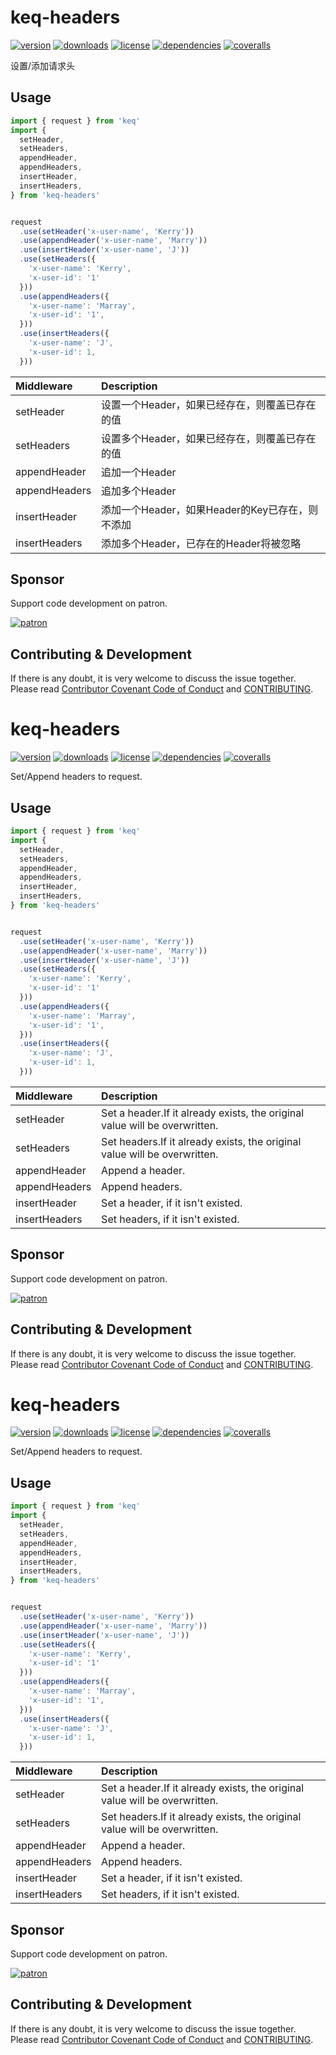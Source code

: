 # keq-headers

[![version](https://img.shields.io/npm/v/keq-headers.svg?style=flat-square)](https://www.npmjs.com/package/keq-headers)
[![downloads](https://img.shields.io/npm/dm/keq-headers.svg?style=flat-square)](https://www.npmjs.com/package/keq-headers)
[![license](https://img.shields.io/npm/l/keq-headers.svg?style=flat-square)](https://www.npmjs.com/package/keq-headers)
[![dependencies](https://img.shields.io/david/keq-request/keq-headers.svg?style=flat-square)](https://www.npmjs.com/package/keq-headers)
[![coveralls](https://img.shields.io/coveralls/github/keq-request/keq-headers.svg?style=flat-square)](https://coveralls.io/github/keq-request/keq-headers)



<!-- description -->
设置/添加请求头
<!-- description -->

## Usage

<!-- usage -->
```typescript
import { request } from 'keq'
import {
  setHeader,
  setHeaders,
  appendHeader,
  appendHeaders,
  insertHeader,
  insertHeaders,
} from 'keq-headers'


request
  .use(setHeader('x-user-name', 'Kerry'))
  .use(appendHeader('x-user-name', 'Marry'))
  .use(insertHeader('x-user-name', 'J'))
  .use(setHeaders({
    'x-user-name': 'Kerry',
    'x-user-id': '1'
  }))
  .use(appendHeaders({
    'x-user-name': 'Marray',
    'x-user-id': '1',
  }))
  .use(insertHeaders({
    'x-user-name': 'J',
    'x-user-id': 1,
  }))
```

 Middleware      | Description
 :---------------|:--------------
 setHeader       | 设置一个Header，如果已经存在，则覆盖已存在的值
 setHeaders      | 设置多个Header，如果已经存在，则覆盖已存在的值
 appendHeader    | 追加一个Header
 appendHeaders   | 追加多个Header
 insertHeader    | 添加一个Header，如果Header的Key已存在，则不添加
 insertHeaders   | 添加多个Header，已存在的Header将被忽略
<!-- usage -->

<!-- addition --><!-- addition -->

## Sponsor

Support code development on patron.

[![patron](https://c5.patreon.com/external/logo/become_a_patron_button@2x.png)](https://www.patreon.com/bePatron?u=22478507)

## Contributing & Development

If there is any doubt, it is very welcome to discuss the issue together.
Please read [Contributor Covenant Code of Conduct](.github/CODE_OF_CONDUCT.md) and [CONTRIBUTING](.github/CONTRIBUTING.md).
# keq-headers

[![version](https://img.shields.io/npm/v/keq-headers.svg?style=flat-square)](https://www.npmjs.com/package/keq-headers)
[![downloads](https://img.shields.io/npm/dm/keq-headers.svg?style=flat-square)](https://www.npmjs.com/package/keq-headers)
[![license](https://img.shields.io/npm/l/keq-headers.svg?style=flat-square)](https://www.npmjs.com/package/keq-headers)
[![dependencies](https://img.shields.io/david/keq-request/keq-headers.svg?style=flat-square)](https://www.npmjs.com/package/keq-headers)
[![coveralls](https://img.shields.io/coveralls/github/keq-request/keq-headers.svg?style=flat-square)](https://coveralls.io/github/keq-request/keq-headers)



<!-- description -->
Set/Append headers to request.
<!-- description -->

## Usage

<!-- usage -->
```typescript
import { request } from 'keq'
import {
  setHeader,
  setHeaders,
  appendHeader,
  appendHeaders,
  insertHeader,
  insertHeaders,
} from 'keq-headers'


request
  .use(setHeader('x-user-name', 'Kerry'))
  .use(appendHeader('x-user-name', 'Marry'))
  .use(insertHeader('x-user-name', 'J'))
  .use(setHeaders({
    'x-user-name': 'Kerry',
    'x-user-id': '1'
  }))
  .use(appendHeaders({
    'x-user-name': 'Marray',
    'x-user-id': '1',
  }))
  .use(insertHeaders({
    'x-user-name': 'J',
    'x-user-id': 1,
  }))
```

 Middleware      | Description
 :---------------|:--------------
 setHeader       | Set a header.If it already exists, the original value will be overwritten.
 setHeaders      | Set headers.If it already exists, the original value will be overwritten.
 appendHeader    | Append a header.
 appendHeaders   | Append headers.
 insertHeader    | Set a header, if it isn't existed.
 insertHeaders   | Set headers, if it isn't existed.
<!-- usage -->

<!-- addition --><!-- addition -->

## Sponsor

Support code development on patron.

[![patron](https://c5.patreon.com/external/logo/become_a_patron_button@2x.png)](https://www.patreon.com/bePatron?u=22478507)

## Contributing & Development

If there is any doubt, it is very welcome to discuss the issue together.
Please read [Contributor Covenant Code of Conduct](.github/CODE_OF_CONDUCT.md) and [CONTRIBUTING](.github/CONTRIBUTING.md).
# keq-headers

[![version](https://img.shields.io/npm/v/keq-headers.svg?style=flat-square)](https://www.npmjs.com/package/keq-headers)
[![downloads](https://img.shields.io/npm/dm/keq-headers.svg?style=flat-square)](https://www.npmjs.com/package/keq-headers)
[![license](https://img.shields.io/npm/l/keq-headers.svg?style=flat-square)](https://www.npmjs.com/package/keq-headers)
[![dependencies](https://img.shields.io/david/keq-request/keq-headers.svg?style=flat-square)](https://www.npmjs.com/package/keq-headers)
[![coveralls](https://img.shields.io/coveralls/github/keq-request/keq-headers.svg?style=flat-square)](https://coveralls.io/github/keq-request/keq-headers)



<!-- description -->
Set/Append headers to request.
<!-- description -->

## Usage

<!-- usage -->
```typescript
import { request } from 'keq'
import {
  setHeader,
  setHeaders,
  appendHeader,
  appendHeaders,
  insertHeader,
  insertHeaders,
} from 'keq-headers'


request
  .use(setHeader('x-user-name', 'Kerry'))
  .use(appendHeader('x-user-name', 'Marry'))
  .use(insertHeader('x-user-name', 'J'))
  .use(setHeaders({
    'x-user-name': 'Kerry',
    'x-user-id': '1'
  }))
  .use(appendHeaders({
    'x-user-name': 'Marray',
    'x-user-id': '1',
  }))
  .use(insertHeaders({
    'x-user-name': 'J',
    'x-user-id': 1,
  }))
```

 Middleware      | Description
 :---------------|:--------------
 setHeader       | Set a header.If it already exists, the original value will be overwritten.
 setHeaders      | Set headers.If it already exists, the original value will be overwritten.
 appendHeader    | Append a header.
 appendHeaders   | Append headers.
 insertHeader    | Set a header, if it isn't existed.
 insertHeaders   | Set headers, if it isn't existed.
<!-- usage -->

<!-- addition --><!-- addition -->

## Sponsor

Support code development on patron.

[![patron](https://c5.patreon.com/external/logo/become_a_patron_button@2x.png)](https://www.patreon.com/bePatron?u=22478507)

## Contributing & Development

If there is any doubt, it is very welcome to discuss the issue together.
Please read [Contributor Covenant Code of Conduct](.github/CODE_OF_CONDUCT.md) and [CONTRIBUTING](.github/CONTRIBUTING.md).
